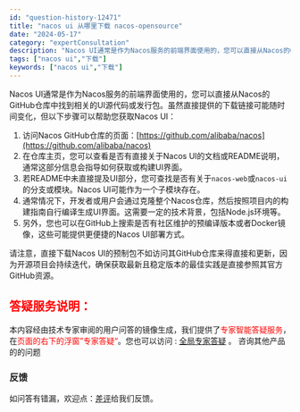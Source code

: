 ```yaml
---
id: "question-history-12471"
title: "nacos ui 从哪里下载 nacos-opensource"
date: "2024-05-17"
category: "expertConsultation"
description: "Nacos UI通常是作为Nacos服务的前端界面使用的，您可以直接从Nacos的GitHub仓库中找到相关的UI源代码或发行包。虽然直接提供的下载链接可能随时间变化，但以下步骤可以帮助您获取Nacos UI：1. 访问Nacos GitHub仓库的页面：[https://github.com/al"
tags: ["nacos ui","下载"]
keywords: ["nacos ui","下载"]
---
```


Nacos UI通常是作为Nacos服务的前端界面使用的，您可以直接从Nacos的GitHub仓库中找到相关的UI源代码或发行包。虽然直接提供的下载链接可能随时间变化，但以下步骤可以帮助您获取Nacos UI：

1. 访问Nacos GitHub仓库的页面：[https://github.com/alibaba/nacos](https://github.com/alibaba/nacos)
2. 在仓库主页，您可以查看是否有直接关于Nacos UI的文档或README说明，通常这部分信息会指导如何获取或构建UI界面。
3. 若README中未直接提及UI部分，您可查找是否有关于`nacos-web`或`nacos-ui`的分支或模块。Nacos UI可能作为一个子模块存在。
4. 通常情况下，开发者或用户会通过克隆整个Nacos仓库，然后按照项目内的构建指南自行编译生成UI界面。这需要一定的技术背景，包括Node.js环境等。
5. 另外，您也可以在GitHub上搜索是否有社区维护的预编译版本或者Docker镜像，这些可能提供更便捷的Nacos UI部署方式。

请注意，直接下载Nacos UI的预制包不如访问其GitHub仓库来得直接和更新，因为开源项目会持续迭代，确保获取最新且稳定版本的最佳实践是直接参照其官方GitHub资源。
## <font color="#FF0000">答疑服务说明：</font> 

本内容经由技术专家审阅的用户问答的镜像生成，我们提供了<font color="#FF0000">专家智能答疑服务</font>，在<font color="#FF0000">页面的右下的浮窗”专家答疑“</font>。您也可以访问 : [全局专家答疑](https://opensource.alibaba.com/chatBot) 。 咨询其他产品的的问题

### 反馈
如问答有错漏，欢迎点：[差评](https://ai.nacos.io/user/feedbackByEnhancerGradePOJOID?enhancerGradePOJOId=13842)给我们反馈。
